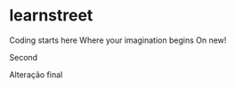 learnstreet
===========

Coding starts here
Where your imagination begins
On new!

Second

Alteração final